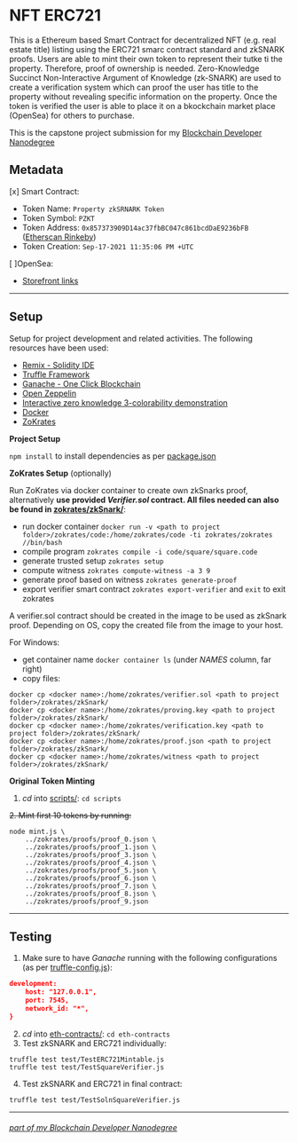 # NFT ERC721

This is a Ethereum based Smart Contract for decentralized NFT (e.g. real estate title) listing using the ERC721 smarc contract standard and zkSNARK proofs. Users are able to mint their own token to represent their tutke ti the property. Therefore, proof of ownership is needed. Zero-Knowledge Succinct Non-Interactive Argument of Knowledge (zk-SNARK) are used to create a verification system which can proof the user has title to the property without revealing specific information on the property. Once the token is verified the user is able to place it on a bkockchain market place (OpenSea) for others to purchase.

This is the capstone project submission for my [Blockchain Developer Nanodegree](https://www.udacity.com/course/blockchain-developer-nanodegree--nd1309)

## Metadata

[x] Smart Contract:
* Token Name: `Property zkSRNARK Token`
* Token Symbol: `PZKT`
* Token Address: `0x857373909D14ac37fbBC047c861bcdDaE9236bFB` ([Etherscan Rinkeby](https://rinkeby.etherscan.io/address/0x857373909d14ac37fbbc047c861bcddae9236bfb))
* Token Creation: `Sep-17-2021 11:35:06 PM +UTC`

[ ]OpenSea:
- [Storefront links]()


---

## Setup

Setup for project development and related activities. The following resources have been used:

* [Remix - Solidity IDE](https://remix.ethereum.org/)
* [Truffle Framework](https://truffleframework.com/)
* [Ganache - One Click Blockchain](https://truffleframework.com/ganache)
* [Open Zeppelin ](https://openzeppelin.org/)
* [Interactive zero knowledge 3-colorability demonstration](http://web.mit.edu/~ezyang/Public/graph/svg.html)
* [Docker](https://docs.docker.com/install/)
* [ZoKrates](https://github.com/Zokrates/ZoKrates)

**Project Setup**

`npm install` to install dependencies as per [package.json](./package.json)

**ZoKrates Setup** (optionally)

Run ZoKrates via docker container to create own zkSnarks proof, alternatively **use provided _Verifier.sol_ contract. All files needed can also be found in [zokrates/zkSnark/](./zokrates/zkSnark/)**:

* run docker container `docker run -v <path to project folder>/zokrates/code:/home/zokrates/code -ti zokrates/zokrates //bin/bash`
* compile program `zokrates compile -i code/square/square.code`
* generate trusted setup `zokrates setup`
* compute witness `zokrates compute-witness -a 3 9`
* generate proof based on witness `zokrates generate-proof`
* export verifier smart contract `zokrates export-verifier` and `exit` to exit zokrates 

A verifier.sol contract should be created in the image to be used as zkSnark proof. Depending on OS, copy the created file from the image to your host.

For Windows:

* get container name `docker container ls` (under _NAMES_ column, far right)
* copy files:
```
docker cp <docker name>:/home/zokrates/verifier.sol <path to project folder>/zokrates/zkSnark/
docker cp <docker name>:/home/zokrates/proving.key <path to project folder>/zokrates/zkSnark/
docker cp <docker name>:/home/zokrates/verification.key <path to project folder>/zokrates/zkSnark/
docker cp <docker name>:/home/zokrates/proof.json <path to project folder>/zokrates/zkSnark/
docker cp <docker name>:/home/zokrates/witness <path to project folder>/zokrates/zkSnark/
```

**Original Token Minting**

1. _cd_ into [scripts/](./scripts): `cd scripts`

~~2. Mint first 10 tokens by running:~~ 
```
node mint.js \
    ../zokrates/proofs/proof_0.json \
    ../zokrates/proofs/proof_1.json \
    ../zokrates/proofs/proof_3.json \
    ../zokrates/proofs/proof_4.json \
    ../zokrates/proofs/proof_5.json \
    ../zokrates/proofs/proof_6.json \
    ../zokrates/proofs/proof_7.json \
    ../zokrates/proofs/proof_8.json \
    ../zokrates/proofs/proof_9.json
```

---

## Testing

1. Make sure to have _Ganache_ running with the following configurations (as per [truffle-config.js](./eth-contracts/truffle-config.js)):

```JSON
development:
    host: "127.0.0.1",
    port: 7545,
    network_id: "*",
}
```
2. _cd_ into [eth-contracts/](./eth-contracts): `cd eth-contracts`
3. Test zkSNARK and ERC721 individually:
```
truffle test test/TestERC721Mintable.js 
truffle test test/TestSquareVerifier.js
```
4. Test zkSNARK and ERC721 in final contract:
```
truffle test test/TestSolnSquareVerifier.js
```

---
###### *[part of my Blockchain Developer Nanodegree](https://www.udacity.com/course/blockchain-developer-nanodegree--nd1309)*

